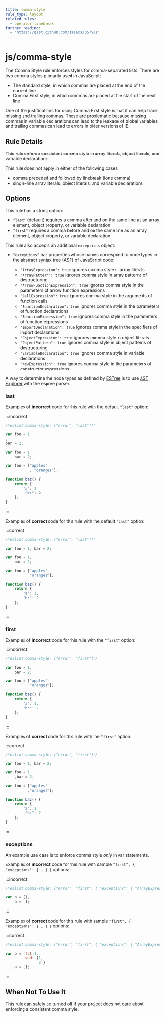 ```yaml
---
title: comma-style
rule_type: layout
related_rules:
  - operator-linebreak
further_reading:
  - 'https://gist.github.com/isaacs/357981'
---
```


# js/comma-style

The Comma Style rule enforces styles for comma-separated lists. There are two comma styles primarily used in JavaScript:

- The standard style, in which commas are placed at the end of the current line
- Comma First style, in which commas are placed at the start of the next line

One of the justifications for using Comma First style is that it can help track missing and trailing commas. These are problematic because missing commas in variable declarations can lead to the leakage of global variables and trailing commas can lead to errors in older versions of IE.

## Rule Details

This rule enforce consistent comma style in array literals, object literals, and variable declarations.

This rule does not apply in either of the following cases:

- comma preceded and followed by linebreak (lone comma)
- single-line array literals, object literals, and variable declarations

## Options

This rule has a string option:

- `"last"` (default) requires a comma after and on the same line as an array element, object property, or variable declaration
- `"first"` requires a comma before and on the same line as an array element, object property, or variable declaration

This rule also accepts an additional `exceptions` object:

- `"exceptions"` has properties whose names correspond to node types in the abstract syntax tree (AST) of JavaScript code:

  - `"ArrayExpression": true` ignores comma style in array literals
  - `"ArrayPattern": true` ignores comma style in array patterns of destructuring
  - `"ArrowFunctionExpression": true` ignores comma style in the parameters of arrow function expressions
  - `"CallExpression": true` ignores comma style in the arguments of function calls
  - `"FunctionDeclaration": true` ignores comma style in the parameters of function declarations
  - `"FunctionExpression": true` ignores comma style in the parameters of function expressions
  - `"ImportDeclaration": true` ignores comma style in the specifiers of import declarations
  - `"ObjectExpression": true` ignores comma style in object literals
  - `"ObjectPattern": true` ignores comma style in object patterns of destructuring
  - `"VariableDeclaration": true` ignores comma style in variable declarations
  - `"NewExpression": true` ignores comma style in the parameters of constructor expressions

A way to determine the node types as defined by [ESTree](https://github.com/estree/estree) is to use [AST Explorer](https://astexplorer.net/) with the espree parser.

### last

Examples of **incorrect** code for this rule with the default `"last"` option:

:::incorrect

```js
/*eslint comma-style: ["error", "last"]*/

var foo = 1
,
bar = 2;

var foo = 1
  , bar = 2;

var foo = ["apples"
           , "oranges"];

function baz() {
    return {
        "a": 1
        ,"b:": 2
    };
}
```

:::

Examples of **correct** code for this rule with the default `"last"` option:

:::correct

```js
/*eslint comma-style: ["error", "last"]*/

var foo = 1, bar = 2;

var foo = 1,
    bar = 2;

var foo = ["apples",
           "oranges"];

function baz() {
    return {
        "a": 1,
        "b:": 2
    };
}
```

:::

### first

Examples of **incorrect** code for this rule with the `"first"` option:

:::incorrect

```js
/*eslint comma-style: ["error", "first"]*/

var foo = 1,
    bar = 2;

var foo = ["apples",
           "oranges"];

function baz() {
    return {
        "a": 1,
        "b:": 2
    };
}
```

:::

Examples of **correct** code for this rule with the `"first"` option:

:::correct

```js
/*eslint comma-style: ["error", "first"]*/

var foo = 1, bar = 2;

var foo = 1
    ,bar = 2;

var foo = ["apples"
          ,"oranges"];

function baz() {
    return {
        "a": 1
        ,"b:": 2
    };
}
```

:::

### exceptions

An example use case is to enforce comma style _only_ in var statements.

Examples of **incorrect** code for this rule with sample `"first", { "exceptions": { … } }` options:

:::incorrect

```js
/*eslint comma-style: ["error", "first", { "exceptions": { "ArrayExpression": true, "ObjectExpression": true } }]*/

var o = {},
    a = [];
```

:::

Examples of **correct** code for this rule with sample `"first", { "exceptions": { … } }` options:

:::correct

```js
/*eslint comma-style: ["error", "first", { "exceptions": { "ArrayExpression": true, "ObjectExpression": true } }]*/

var o = {fst:1,
         snd: [1,
               2]}
  , a = [];
```

:::

## When Not To Use It

This rule can safely be turned off if your project does not care about enforcing a consistent comma style.
